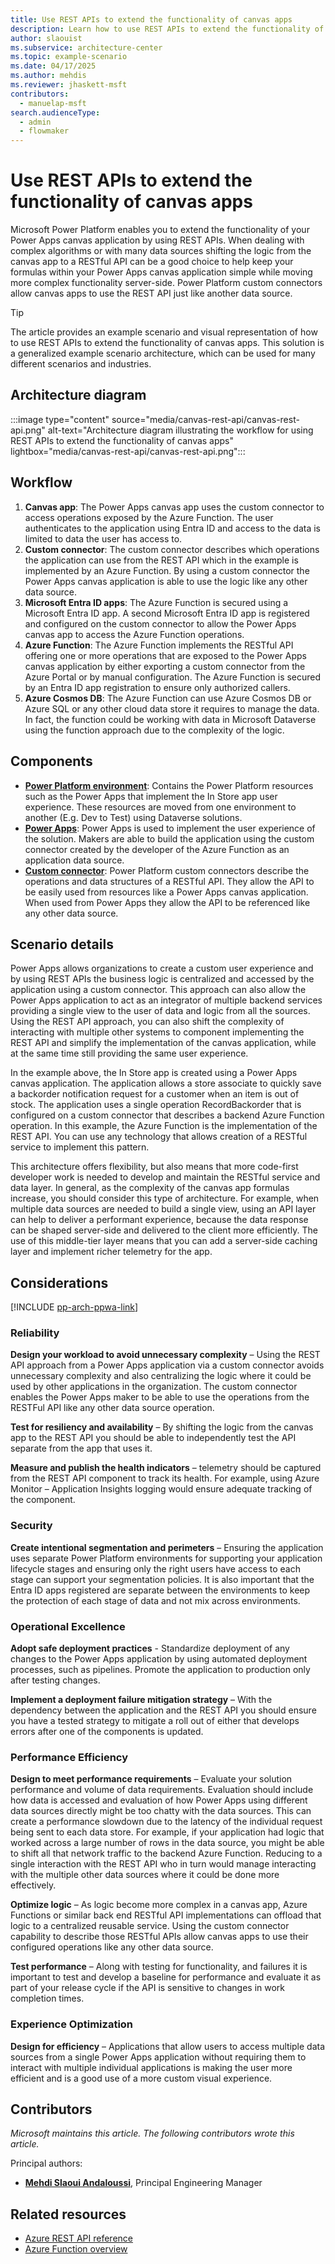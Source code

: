 ```yaml
---
title: Use REST APIs to extend the functionality of canvas apps
description: Learn how to use REST APIs to extend the functionality of canvas apps
author: slaouist
ms.subservice: architecture-center
ms.topic: example-scenario
ms.date: 04/17/2025
ms.author: mehdis
ms.reviewer: jhaskett-msft
contributors: 
  - manuelap-msft
search.audienceType: 
  - admin
  - flowmaker
---
```


# Use REST APIs to extend the functionality of canvas apps

Microsoft Power Platform enables you to extend the functionality of your Power Apps canvas application by using REST APIs. When dealing with complex algorithms or with many data sources shifting the logic from the canvas app to a RESTful API can be a good choice to help keep your formulas within your  Power Apps canvas application simple while moving more complex functionality server-side. Power Platform custom connectors allow canvas apps to use the REST API just like another data source.

> [!TIP]
> The article provides an example scenario and visual representation of how to use REST APIs to extend the functionality of canvas apps. This solution is a generalized example scenario architecture, which can be used for many different scenarios and industries.

## Architecture diagram

:::image type="content" source="media/canvas-rest-api/canvas-rest-api.png" alt-text="Architecture diagram illustrating the workflow for using REST APIs to extend the functionality of canvas apps" lightbox="media/canvas-rest-api/canvas-rest-api.png":::

## Workflow

1. **Canvas app**: The Power Apps canvas app uses the custom connector to access operations exposed by the Azure Function. The user authenticates to the application using Entra ID and access to the data is limited to data the user has access to.
1. **Custom connector**: The custom connector describes which operations the application can use from the REST API which in the example is implemented by an Azure Function. By using a custom connector the Power Apps canvas application  is able to use the logic like any other data source.
1. **Microsoft Entra ID apps**: The Azure Function is secured using a Microsoft Entra ID app. A second Microsoft Entra ID app is registered and configured on the custom connector to allow the Power Apps canvas app to access the Azure Function operations.
1. **Azure Function**: The Azure Function implements the RESTful API offering one or more operations that are exposed to the Power Apps canvas application by either exporting a custom connector from the Azure Portal or by manual configuration. The Azure Function is secured by an Entra ID app registration to ensure only authorized callers.
1. **Azure Cosmos DB**: The Azure Function can use Azure Cosmos DB or Azure SQL or any other cloud data store it requires to manage the data. In fact, the function could be working with data in Microsoft Dataverse using the function approach  due to the complexity of the logic.

## Components

- **[Power Platform environment](/power-platform/admin/environments-overview)**: Contains the Power Platform resources such as the Power Apps that implement the In Store app user experience. These resources are moved from one environment to another (E.g. Dev to Test) using Dataverse solutions.
- **[Power Apps](/power-apps/)**: Power Apps is used to implement the user experience of the solution. Makers are able to build the application using the custom connector created by the developer of the Azure Function as an application data source.  
- **[Custom connector](/connectors/custom-connectors/)**: Power Platform custom connectors describe the operations and data structures of a RESTful API. They allow the API to be easily used from resources like a Power Apps canvas application. When used from Power Apps they allow the API to be referenced like any other data source.

## Scenario details

Power Apps allows organizations to create a custom user experience and by using REST APIs the business logic is centralized and accessed by the application using a custom connector. This approach can also allow the Power Apps application to act as an integrator of multiple backend services providing a single view to the user of data and logic from all the sources. Using the REST API approach, you can also shift the complexity of interacting with multiple other systems to component implementing the REST API and simplify the implementation of the canvas application, while at the same time still providing the same user experience.

In the example above, the In Store app is created using a Power Apps canvas application. The application allows a store associate to quickly save a backorder notification request for a customer when an item is out of stock. The application uses a single operation RecordBackorder that is configured on a custom connector that describes a backend Azure Function operation. In this example, the Azure Function is the implementation of the REST API. You can use any technology that allows creation of a RESTful service to implement this pattern.

This architecture offers flexibility, but also means that more code-first developer work is needed to develop and maintain the RESTful service and data layer. In general, as the complexity of the canvas app formulas increase, you should consider this type of architecture. For example, when multiple data sources are needed to build a single view, using an API layer can help to deliver a performant experience, because the data response can be shaped server-side and delivered to the client more efficiently. The use of this middle-tier layer means that you can add a server-side caching layer and implement richer telemetry for the app.

## Considerations

[!INCLUDE [pp-arch-ppwa-link](../../includes/pp-arch-ppwa-link.md)]

### Reliability

**Design your workload to avoid unnecessary complexity** – Using the REST API approach from a Power Apps application via a custom connector avoids unnecessary complexity and also centralizing the logic where it could be used by other applications in the organization. The custom connector enables the Power Apps maker to be able to use the operations from the RESTFul API like any other data source operation.

**Test for resiliency and availability** – By shifting the logic from the canvas app to the REST API you should be able to independently test the API separate from the app that uses it.

**Measure and publish the health indicators** – telemetry should be captured from the REST API component to track its health. For example, using Azure Monitor – Application Insights logging would ensure adequate tracking of the component.

### Security

**Create intentional segmentation and perimeters** – Ensuring the application uses separate Power Platform environments for supporting your application lifecycle stages and ensuring only the right users have access to each stage can support your segmentation policies. It is also important that the Entra ID apps registered are separate between the environments to keep the protection of each stage of data and not mix across environments.

### Operational Excellence

**Adopt safe deployment practices** - Standardize deployment of any changes to the Power Apps application by using automated deployment processes, such as pipelines. Promote the application to production only after testing changes. 

**Implement a deployment failure mitigation strategy** – With the dependency between the application and the REST API you should ensure you have a tested strategy to mitigate a roll out of either that develops errors after one of the components is updated.

### Performance Efficiency

**Design to meet performance requirements** – Evaluate your solution performance and volume of data requirements.  Evaluation should include how data is accessed and evaluation of how Power Apps using different data sources directly might be too chatty with the data sources. This can create a performance slowdown due to the latency of the individual request being sent to each data store.  For example, if your application had logic that worked across a large number of rows in the data source, you might be able to shift all that network traffic to the backend Azure Function. Reducing to a single interaction with the REST API who in turn would manage interacting with the multiple other data sources where it could be done more effectively.

**Optimize logic** – As logic become more complex in a canvas app, Azure Functions or similar back end RESTful API implementations can offload that logic to a centralized reusable service. Using the custom connector capability to describe those RESTful APIs allow canvas apps to use their configured operations like any other data source.

**Test performance** – Along with testing for functionality, and failures it is important to test and develop a baseline for performance and evaluate it as part of your release cycle if the API is sensitive to changes in work completion times.

### Experience Optimization

**Design for efficiency** – Applications that allow users to access  multiple data sources from a single Power Apps application without requiring them to interact with multiple individual applications is making the user more efficient and is a good use of a more custom visual experience.

## Contributors

_Microsoft maintains this article. The following contributors wrote this article._

Principal authors:

- **[Mehdi Slaoui Andaloussi](https://www.linkedin.com/in/mehdi-slaoui-andaloussi-7450772/)**, Principal Engineering Manager

## Related resources

- [Azure REST API reference](/rest/api/azure/)
- [Azure Function overview](/azure/azure-functions/functions-overview?pivots=programming-language-csharp)

